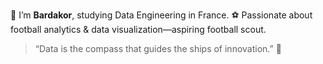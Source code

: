 👋 I’m **Bardakor**, studying Data Engineering in France.
⚽ Passionate about football analytics & data visualization—aspiring football scout.  
> “Data is the compass that guides the ships of innovation.” 🚢
